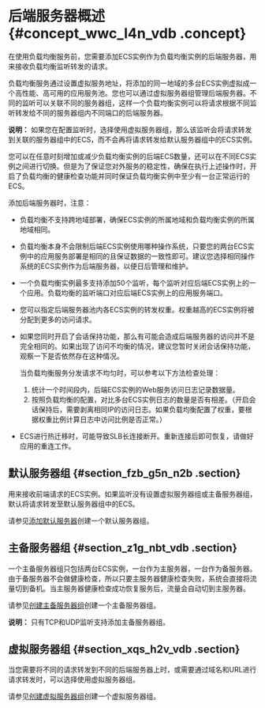 # 后端服务器概述 {#concept_wwc_l4n_vdb .concept}

在使用负载均衡服务前，您需要添加ECS实例作为负载均衡实例的后端服务器，用来接收负载均衡监听转发的请求。

负载均衡服务通过设置虚拟服务地址，将添加的同一地域的多台ECS实例虚拟成一个高性能、高可用的应用服务池。您也可以通过虚拟服务器组管理后端服务器。不同的监听可以关联不同的服务器组，这样一个负载均衡实例可以将请求根据不同监听转发给不同的服务器组内不同端口的后端服务器。

**说明：** 如果您在配置监听时，选择使用虚拟服务器组，那么该监听会将请求转发到关联的服务器组中的ECS，而不会再将请求转发给默认服务器组中的ECS实例。

您可以在任意时刻增加或减少负载均衡实例的后端ECS数量，还可以在不同ECS实例之间进行切换。但是为了保证您对外服务的稳定性，确保在执行上述操作时，开启了负载均衡的健康检查功能并同时保证负载均衡实例中至少有一台正常运行的ECS。

添加后端服务器时，注意：

-   负载均衡不支持跨地域部署，确保ECS实例的所属地域和负载均衡实例的所属地域相同。
-   负载均衡本身不会限制后端ECS实例使用哪种操作系统，只要您的两台ECS实例中的应用服务部署是相同的且保证数据的一致性即可。建议您选择相同操作系统的ECS实例作为后端服务器，以便日后管理和维护。
-   一个负载均衡实例最多支持添加50个监听，每个监听对应后端ECS实例上的一个应用。负载均衡的监听端口对应后端ECS实例上的应用服务端口。
-   您可以指定后端服务器池内各ECS实例的转发权重。权重越高的ECS实例将被分配到更多的访问请求。
-   如果您同时开启了会话保持功能，那么有可能会造成后端服务器的访问并不是完全相同的。如果出现了访问不均衡的情况，建议您暂时关闭会话保持功能，观察一下是否依然存在这种情况。

    当负载均衡服务分发请求不均匀时，可以参考以下方法检查处理：

    1.  统计一个时间段内，后端ECS实例的Web服务访问日志记录数据量。
    2.  按照负载均衡的配置，对比多台ECS实例日志的数量是否有相差。（开启会话保持后，需要剥离相同IP的访问日志。如果负载均衡配置了权重，要根据权重比例计算日志中访问比例是否正常。）
-   ECS进行热迁移时，可能导致SLB长连接断开。重新连接后即可恢复，请做好应用的重连工作。

## 默认服务器组 {#section_fzb_g5n_n2b .section}

用来接收前端请求的ECS实例。如果监听没有设置虚拟服务器组或主备服务器组，默认将请求转发至默认服务器组中的ECS。

请参见[添加默认服务器](intl.zh-CN/后端服务器/默认服务器组/添加默认服务器.md#)创建一个默认服务器组。

## 主备服务器组 {#section_z1g_nbt_vdb .section}

一个主备服务器组只包括两台ECS实例，一台作为主服务器，一台作为备服务器。由于备服务器不会做健康检查，所以只要主服务器健康检查失败，系统会直接将流量切到备机。当主服务器健康检查成功恢复服务后，流量会自动切到主服务器。

请参见[创建主备服务器组](intl.zh-CN/后端服务器/主备服务器/创建主备服务器组.md#)创建一个主备服务器组。

**说明：** 只有TCP和UDP监听支持添加主备服务器组。

## 虚拟服务器组 {#section_xqs_h2v_vdb .section}

当您需要将不同的请求转发到不同的后端服务器上时，或需要通过域名和URL进行请求转发时，可以选择使用虚拟服务器组。

请参见[创建虚拟服务器组](intl.zh-CN/后端服务器/虚拟服务器组/创建虚拟服务器组.md#)创建一个虚拟服务器组。

